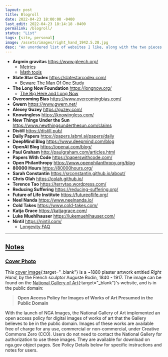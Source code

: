 ```yaml
---
layout: post
title: Blogroll
date: 2022-04-23 18:00:00 -0400
last_edit: 2022-04-23 18:14:18 -0400
permalink: /blogroll/
status: "List"
tags: [site, personal]
image: /assets/images/right_hand_1942.5.28.jpg
desc: "An unordered list of websites I like, along with the two pieces I most enjoyed reading from these sites. If there are not two listed entities, I am still deciding."
---
```


- __Argmin gravitas__ <https://www.gleech.org/>
  - [Metrics](https://www.gleech.org/metrics/)
  - [Math tools](https://www.gleech.org/tools)
- __Slate Star Codex__ <https://slatestarcodex.com/>
  - [Beware The Man Of One Study](https://slatestarcodex.com/2014/12/12/beware-the-man-of-one-study/)
- __The Long Now Foundation__ <https://longnow.org/>
  - [The Big Here and Long Now](https://longnow.org/essays/big-here-long-now/)
- __Overcoming Bias__ <https://www.overcomingbias.com/>
- __Gwern__ <https://www.gwern.net/>
- __Alexey Guzey__ <https://guzey.com/>
- __Knowingless__ <https://knowingless.com/>
- __New Things Under the Sun__ <https://www.newthingsunderthesun.com/claims>
- __Distill__ <https://distill.pub/>
- __Daily Papers__ <https://papers.labml.ai/papers/daily>
- __DeepMind Blog__ <https://www.deepmind.com/blog>
- __OpenAI Blog__ <https://openai.com/blog/>
- __Paul Graham__ <http://paulgraham.com/articles.html>
- __Papers With Code__ <https://paperswithcode.com/>
- __Open Philanthropy__ <https://www.openphilanthropy.org/blog>
- __80000 Hours__ <https://80000hours.org/>
- __Sarah Constantin__ <https://srconstantin.github.io/about/>
- __Chris Olah__ <https://colah.github.io/>
- __Terence Tao__ <https://terrytao.wordpress.com/>
- __Reducing Suffering__ <https://reducing-suffering.org/>
- __Future of Life Institute__ <https://futureoflife.org/>
- __Neel Nanda__ <https://www.neelnanda.io/>
- __Cold Takes__ <https://www.cold-takes.com/>
- __Katja Grace__ <https://katjagrace.com/>
- __Luke Muehlhauser__ <https://lukemuehlhauser.com/>
- __Nintil__ <https://nintil.com/>
  - [Longevity FAQ](https://nintil.com/longevity/#the-hallmarks-of-aging)

---

## [Notes](#notes)

### [Cover Photo](#cover-photo)

This [cover image][cover_photo]{:target="_blank"} is a ~1880 plaster artwork entitled _Right Hand_, by the French sculptor Auguste Rodin, 1840 - 1917. The image can be found on the [National Gallery of Art][gallery]{:target="_blank"}'s website, and is in the public domain:
> __Open Access Policy for Images of Works of Art Presumed in the Public Domain__
>
With the launch of NGA Images, the National Gallery of Art implemented an open access policy for digital images of works of art that the Gallery believes to be in the public domain. Images of these works are available free of charge for any use, commercial or non-commercial, under Creative Commons Zero (CC0). Users do not need to contact the National Gallery for authorization to use these images. They are available for download on nga.gov object pages. See Policy Details below for specific instructions and notes for users.

[cover_photo]: https://www.nga.gov/collection/art-object-page.1021.html "https://www.nga.gov/collection/art-object-page.1021.html"

[gallery]: https://www.nga.gov/collection-search-result.html?sortOrder=DEFAULT&artobj_downloadable=Image_download_available&pageNumber=1&lastFacet=artobj_downloadable "https://www.nga.gov/collection-search-result.html?sortOrder=DEFAULT&artobj_downloadable=Image_download_available&pageNumber=1&lastFacet=artobj_downloadable"

